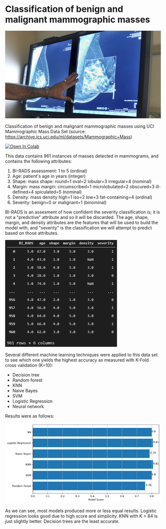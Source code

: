 # Classification of benign and malignant mammographic masses

<p align="left">
  <img src="header.jpg" alt="header pic"/>
</p>

Classification of benign and malignant mammographic masses using UCI Mammographic Mass Data Set (source: https://archive.ics.uci.edu/ml/datasets/Mammographic+Mass)

[![Open In Colab](https://colab.research.google.com/assets/colab-badge.svg)](https://colab.research.google.com/github/blastertec/mammographic-masses-classification/blob/main/mammographic-masses-clf.ipynb)

This data contains 961 instances of masses detected in mammograms, and contains the following attributes:

   1. BI-RADS assessment: 1 to 5 (ordinal)  
   2. Age: patient's age in years (integer)
   3. Shape: mass shape: round=1 oval=2 lobular=3 irregular=4 (nominal)
   4. Margin: mass margin: circumscribed=1 microlobulated=2 obscured=3 ill-defined=4 spiculated=5 (nominal)
   5. Density: mass density high=1 iso=2 low=3 fat-containing=4 (ordinal)
   6. Severity: benign=0 or malignant=1 (binominal)
   
BI-RADS is an assesment of how confident the severity classification is; it is not a "predictive" attribute and so it will be discarded. The age, shape, margin, and density attributes are the features that will be used to build the model with, and "severity" is the classification we will attempt to predict based on those attributes.

<p align="left">
  <img src="data.png" alt="dataset"/>
</p>

Several different machine learning techniques were applied to this data set to see which one yields the highest accuracy as measured with K-Fold cross validation (K=10):

* Decision tree
* Random forest
* KNN
* Naive Bayes
* SVM
* Logistic Regression
* Neural network

Results were as follows:
<p align="left">
  <img src="scores.png" alt="models scores"/>
</p>

As we can see, most models produced more or less equal results. 
Logistic regression looks good due to high score and simplicity. KNN with K = 84 is just slightly better. Decision trees are the least accurate.
